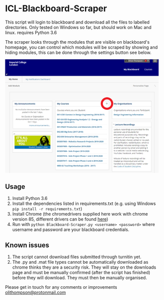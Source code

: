 # ICL-Blackboard-Scraper
This script will login to blackboard and download all the files to labelled directories.
Only tested on Windows so far, but should work on Mac and linux. requires Python 3.6

The scraper looks through the modules that are visible on blackboard's homepage, you can control which modules will be scraped by showing and hiding modules, this can be done through the settings button see below.

<img src="https://github.com/ot316/ICL-Blackboard-Scraper/blob/master/screenshot.PNG" alt="screenshot" width="500"/>

## Usage

1. Install Python 3.6
2. Install the dependencies listed in requirements.txt (e.g. using Windows ```pip install -r requirements.txt```)
3. Install Chrome (the chromedrivers supplied here work with chrome version 85, different drivers can be found [here][1])
4. Run with ```python Blackboard-Scraper.py <username> <password>``` where username and password are your blackboard credentials.

## Known issues
1. The script cannot download files submitted through turnitin yet.
2. The .py and .mat file types cannot be automatically downloaded as chrome thinks they are a security risk. They will stay on the downloads page and must be manually confirmed (after the script has finished) before they will download. They must then be manually organised.

Please get in touch for any comments or improvements olithompson@protonmail.com

 [1]: https://chromedriver.chromium.org/downloads
